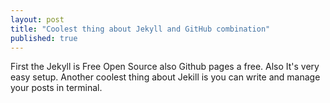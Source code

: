 ```yaml
---
layout: post
title: "Coolest thing about Jekyll and GitHub combination"
published: true
---
```


First the Jekyll is Free Open Source also Github pages a free. Also It's very easy setup. Another coolest thing about Jekill is you can write and manage your posts in terminal. 
